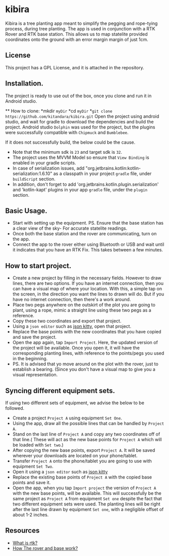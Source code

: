 # kibira
Kibira is a tree planting app meant to simplify the pegging and rope-tying process, during tree planting.
The app is used in conjunction with a RTK Rover and RTK base station. This allows us to map statelite provided coordinates onto the ground with an error margin margin of just 1cm.

## License
This project has a GPL License, and it is attached in the repository.

## Installation.
The project is ready to use out of the box, once you clone and run it in Android studio. 

** How to clone:
*mkdir `myDir`
*cd `myDir`
*`git clone https://github.com/kitandara/kibira.git`
Open the project using android studio, and wait for gradle to download the dependencies and build the project.
Android studio `Dolphin` was used for the project, but the plugins were successfully compatible with `Chipmuck` and `Bumblebee`.

If it does not successfully build, the below could be the cause. 
* Note that the minimum sdk is `23` and target sdk is `32`.
* The project uses the MVVM Model so ensure that `View Binding` is enabled in your gradle scripts.
* In case of serialization issues, add "org.jetbrains.kotlin:kotlin-serialization:1.6.10" as a classpath in your project `gradle` file, under `buildScript` section.
* In addition, don't forget to add 'org.jetbrains.kotlin.plugin.serialization' and 'kotlin-kapt' plugins in your app `gradle` file, under the `plugin` section.

## Basic Usage.
* Start with setting up the equipment. PS. Ensure that the base station has a clear view of the sky- For accurate statelite readings.
* Once both the base station and the rover are communicating, turn on the app.
* Connect the app to the rover either using Bluetooth or USB and wait until it indicates that you have an RTK Fix. This takes between a few minutes.

## How to start project.
* Create a new project by filling in the necessary fields.
However to draw lines, there are two options.
If you have an internet connection, then you can have a visual map of where your location. With this, a simple tap on the screen, in the direction you want the lines to drawn will do.
But if you have no internet connection, then there's a work around.
* Place two pegs anywhere on the outskirt of the plot you are going to plant, using a rope, mimic a straight line using these two pegs as a reference.
* Copy these two coordinates and export that project.
* Using a `json editor` such as [json kitty](https://play.google.com/store/apps/details?id=codefeverr.json_kitty&hl=en&gl=US&pli=1), open that project.
* Replace the base points with the new coordinates that you have copied and save the project.
* Open the app again, tap `Import Project`. Here, the updated version of the project will be available. Once you open it, it will have the corresponding planting lines, with reference to the points/pegs you used in the beginning.
* PS. It is advised that yo move around on the plot with the rover, just to establish a bearing. (Since you don't have a visual map to give you a visual representation.


## Syncing different equipment sets.
If using two different sets of equipment, we advise the below to be followed.
* Create a project `Project A` using  equipment `Set One`.
* Using the app, draw all the possible lines that can be handled by `Project A`.
* Stand on the last line of `Project A` and copy any two coordinates off of that line.( These will act as the new base points for `Project A` which will be loaded with `Set two`.)
* After copying the new base points, export `Project A`. It will be saved wherever your downloads are located on your phone/tablet.
* Transfer `Project A` onto the phone/tablet you are going to use with equipment `Set Two`.
* Open it using a `json editor` such as [json kitty](https://play.google.com/store/apps/details?id=codefeverr.json_kitty&hl=en&gl=US&pli=1)
* Replace the existing base points of `Project A` with the copied base points and save it.
* Open the app, when you tap `Import project` the version of `Project A` with the new base points, will be available. This will successfully be the same project as `Project A` from equipment `Set one` despite the fact that two different equipment sets were used. The planting lines will be right after the last line drawn by equipment `Set one`, with a negligible offset of about 1-2 inches.


## Resources
* [What is rtk?]( https://www.youtube.com/watch?v=257WX_agvtg)
* [How The rover and base work?](https://www.youtube.com/watch?v=Rk09oMD_I24&t=4s)
